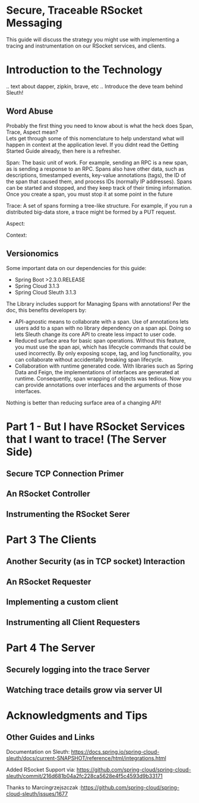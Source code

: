 # Secure, Traceable RSocket Messaging

This guide will discuss the strategy you might use with implementing a tracing and instrumentation on 
our RSocket services, and clients. 

# Introduction to the Technology

 .. text about dapper, zipkin, brave, etc .. Introduce the deve team behind Sleuth!

## Word Abuse

Probably the first thing you need to know about is what the heck does Span, Trace, Aspect mean?  
Lets get through some of this nomenclature to help understand what will happen in context at the application
level. If you didnt read the Getting Started Guide already, then here is a refresher.

 Span: The basic unit of work. For example, sending an RPC is a new span, as is sending a response to an RPC. Spans also have other data, such as descriptions, timestamped events, key-value annotations (tags), the ID of the span that caused them, and process IDs (normally IP addresses).  Spans can be started and stopped, and they keep track of their timing information. Once you create a span, you must stop it at some point in the future

 Trace:  A set of spans forming a tree-like structure. For example, if you run a distributed big-data store, a trace might be formed by a PUT request. 

 Aspect:

 Context:

## Versionomics

Some important data on our dependencies for this guide:

 * Spring Boot >2.3.0.RELEASE
 * Spring Cloud 3.1.3
 * Spring Cloud Sleuth 3.1.3
 
The Library includes support for Managing Spans with annotations! Per the doc, this benefits developers by:

 * API-agnostic means to collaborate with a span. Use of annotations lets users add to a span with no library dependency on a span api. Doing so lets Sleuth change its core API to create less impact to user code.
 * Reduced surface area for basic span operations. Without this feature, you must use the span api, which has lifecycle commands that could be used incorrectly. By only exposing scope, tag, and log functionality, you can collaborate without accidentally breaking span lifecycle.
 * Collaboration with runtime generated code. With libraries such as Spring Data and Feign, the implementations of interfaces are generated at runtime. Consequently, span wrapping of objects was tedious. Now you can provide annotations over interfaces and the arguments of those interfaces.

Nothing is better than reducing surface area of a changing API!

# Part 1 - But I have RSocket Services that I want to trace! (The Server Side)

## Secure TCP Connection Primer

## An RSocket Controller

## Instrumenting the RSocket Serer

# Part 3 The Clients

## Another Security (as in TCP socket) Interaction

## An RSocket Requester

## Implementing a custom client

## Instrumenting all Client Requesters

# Part 4 The Server

## Securely logging into the trace Server

## Watching trace details grow via server UI

# Acknowledgments and Tips

## Other Guides and Links

Documentation on Sleuth: https://docs.spring.io/spring-cloud-sleuth/docs/current-SNAPSHOT/reference/html/integrations.html

Added RSocket Support via: https://github.com/spring-cloud/spring-cloud-sleuth/commit/216d681b04a2fc228ca5628e4f5c4593d9b33171

Thanks to Marcingrzejszczak :https://github.com/spring-cloud/spring-cloud-sleuth/issues/1677 
